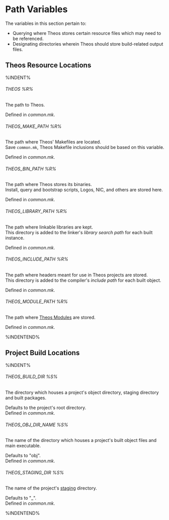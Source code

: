 # Path Variables

The variables in this section pertain to:

* Querying where Theos stores certain resource files which may need to be referenced.
* Designating directories wherein Theos should store build-related output files.

## Theos Resource Locations

%INDENT%

###### THEOS %R%
The path to Theos.

Defined in *common.mk*.

###### THEOS\_MAKE_PATH %R%
The path where Theos' Makefiles are located.  
Save `common.mk`, Theos Makefile inclusions should be based on this variable.

Defined in *common.mk*.

###### THEOS\_BIN_PATH %R%
The path where Theos stores its binaries.  
Install, query and bootstrap scripts, Logos, NIC, and others are stored here.

Defined in *common.mk*.

###### THEOS\_LIBRARY_PATH %R%
The path where linkable libraries are kept.  
This directory is added to the linker's *library search path* for each built instance.

Defined in *common.mk*.

###### THEOS\_INCLUDE_PATH %R%
The path where headers meant for use in Theos projects are stored.  
This directory is added to the compiler's *include path* for each built object.

Defined in *common.mk*.

###### THEOS\_MODULE_PATH %R%
The path where [Theos Modules](./6_0_MODULES.md) are stored.

Defined in *common.mk*.

%INDENTEND%

## Project Build Locations

%INDENT%

###### THEOS\_BUILD\_DIR %S%
The directory which houses a project's object directory, staging directory and built packages.

Defaults to the project's root directory.  
Defined in *common.mk*.


###### THEOS\_OBJ\_DIR\_NAME %S%
The name of the directory which houses a project's built object files and main executable.

Defaults to "obj".  
Defined in *common.mk*.

###### THEOS\_STAGING\_DIR %S%
The name of the project's [staging](./4_1_INVOKABLE.md#package) directory.
	
Defaults to "\_".  
Defined in *common.mk*.

%INDENTEND%
